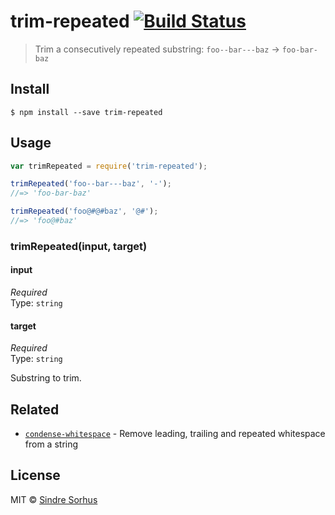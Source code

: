 # trim-repeated [![Build Status](https://travis-ci.org/sindresorhus/trim-repeated.svg?branch=master)](https://travis-ci.org/sindresorhus/trim-repeated)

> Trim a consecutively repeated substring: `foo--bar---baz` → `foo-bar-baz`

## Install

```
$ npm install --save trim-repeated
```

## Usage

```js
var trimRepeated = require('trim-repeated');

trimRepeated('foo--bar---baz', '-');
//=> 'foo-bar-baz'

trimRepeated('foo@#@#baz', '@#');
//=> 'foo@#baz'
```

### trimRepeated(input, target)

#### input

*Required*  
Type: `string`

#### target

*Required*  
Type: `string`

Substring to trim.

## Related

- [`condense-whitespace`](https://github.com/sindresorhus/condense-whitespace) - Remove leading, trailing and repeated
  whitespace from a string

## License

MIT © [Sindre Sorhus](http://sindresorhus.com)
